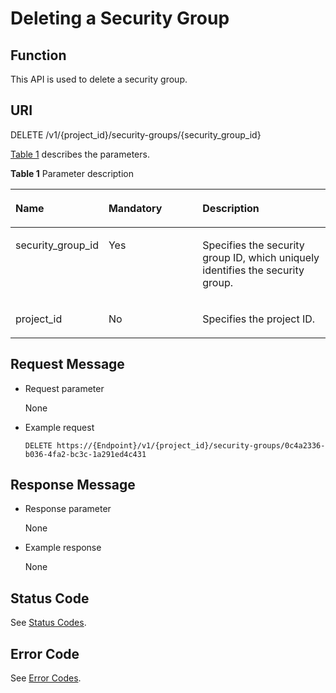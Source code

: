# Deleting a Security Group<a name="vpc_sg01_0004"></a>

## Function<a name="section4195542395259"></a>

This API is used to delete a security group.

## URI<a name="section5844660495259"></a>

DELETE /v1/\{project\_id\}/security-groups/\{security\_group\_id\}

[Table 1](#table1939240195259)  describes the parameters.

**Table  1**  Parameter description

<a name="table1939240195259"></a>
<table><thead align="left"><tr id="row1961474195259"><th class="cellrowborder" valign="top" width="28.232823282328233%" id="mcps1.2.4.1.1"><p id="p1035476495259"><a name="p1035476495259"></a><a name="p1035476495259"></a><strong id="b842352706195711"><a name="b842352706195711"></a><a name="b842352706195711"></a>Name</strong></p>
</th>
<th class="cellrowborder" valign="top" width="30.273027302730277%" id="mcps1.2.4.1.2"><p id="p1553041195259"><a name="p1553041195259"></a><a name="p1553041195259"></a><strong id="b842352706145619"><a name="b842352706145619"></a><a name="b842352706145619"></a>Mandatory</strong></p>
</th>
<th class="cellrowborder" valign="top" width="41.494149414941496%" id="mcps1.2.4.1.3"><p id="p2600047695259"><a name="p2600047695259"></a><a name="p2600047695259"></a><strong id="b372029376201138"><a name="b372029376201138"></a><a name="b372029376201138"></a>Description</strong></p>
</th>
</tr>
</thead>
<tbody><tr id="row1253681595259"><td class="cellrowborder" valign="top" width="28.232823282328233%" headers="mcps1.2.4.1.1 "><p id="p2796266695259"><a name="p2796266695259"></a><a name="p2796266695259"></a>security_group_id</p>
</td>
<td class="cellrowborder" valign="top" width="30.273027302730277%" headers="mcps1.2.4.1.2 "><p id="p3612906795259"><a name="p3612906795259"></a><a name="p3612906795259"></a>Yes</p>
</td>
<td class="cellrowborder" valign="top" width="41.494149414941496%" headers="mcps1.2.4.1.3 "><p id="p1165773195259"><a name="p1165773195259"></a><a name="p1165773195259"></a>Specifies the security group ID, which uniquely identifies the security group.</p>
</td>
</tr>
<tr id="row4225519995259"><td class="cellrowborder" valign="top" width="28.232823282328233%" headers="mcps1.2.4.1.1 "><p id="p137426195259"><a name="p137426195259"></a><a name="p137426195259"></a>project_id</p>
</td>
<td class="cellrowborder" valign="top" width="30.273027302730277%" headers="mcps1.2.4.1.2 "><p id="p3252720195259"><a name="p3252720195259"></a><a name="p3252720195259"></a>No</p>
</td>
<td class="cellrowborder" valign="top" width="41.494149414941496%" headers="mcps1.2.4.1.3 "><p id="p10487112"><a name="p10487112"></a><a name="p10487112"></a>Specifies the project ID. </p>
</td>
</tr>
</tbody>
</table>

## Request Message<a name="section3936161695259"></a>

-   Request parameter

    None

-   Example request

    ```
    DELETE https://{Endpoint}/v1/{project_id}/security-groups/0c4a2336-b036-4fa2-bc3c-1a291ed4c431
    ```


## Response Message<a name="section3532656695259"></a>

-   Response parameter

    None

-   Example response

    None


## Status Code<a name="section31981619"></a>

See  [Status Codes](status-codes.md).

## Error Code<a name="section85821649202813"></a>

See  [Error Codes](error-codes.md).

